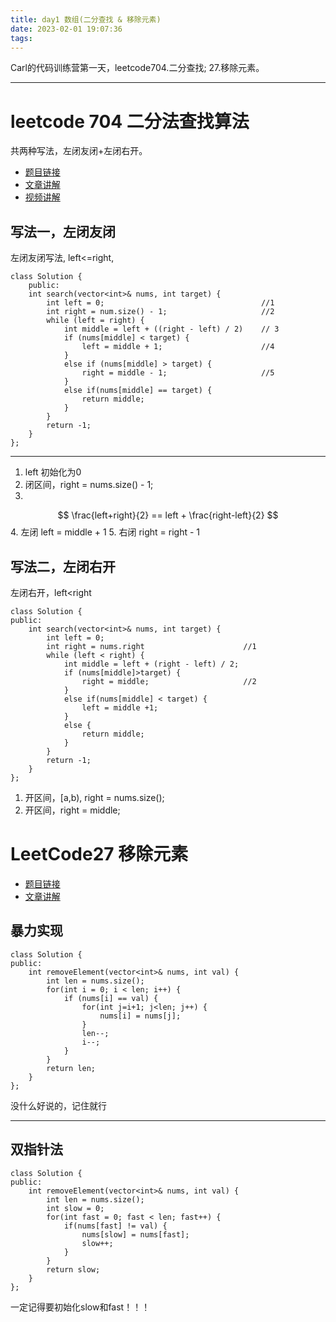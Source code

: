```yaml
---
title: day1 数组(二分查找 & 移除元素)
date: 2023-02-01 19:07:36
tags:
---
```


Carl的代码训练营第一天，leetcode704.二分查找; 27.移除元素。

***
# leetcode 704 二分法查找算法
共两种写法，左闭友闭+左闭右开。
- [题目链接](https://leetcode.cn/problems/binary-search/)
- [文章讲解](https://programmercarl.com/0704.%E4%BA%8C%E5%88%86%E6%9F%A5%E6%89%BE.html)
- [视频讲解](https://www.bilibili.com/video/BV1fA4y1o715)

## 写法一，左闭友闭

左闭友闭写法, left<=right,

    class Solution {
        public:
        int search(vector<int>& nums, int target) {
            int left = 0;                                   //1
            int right = num.size() - 1;                     //2
            while (left = right) {
                int middle = left + ((right - left) / 2)    // 3
                if (nums[middle] < target) {
                    left = middle + 1;                      //4
                }
                else if (nums[middle] > target) {
                    right = middle - 1;                     //5
                }
                else if(nums[middle] == target) {
                    return middle;
                }
            }
            return -1;
        }
    }; 


***
1. left 初始化为0
2. 闭区间，right = nums.size() - 1;
3.
$$
    \frac{left+right}{2} == left + \frac{right-left}{2}
$$
4. 左闭 left = middle + 1
5. 右闭 right = right - 1
   
## 写法二，左闭右开

左闭右开，left<right
```
class Solution {
public:
    int search(vector<int>& nums, int target) {
        int left = 0;
        int right = nums.right                      //1
        while (left < right) {
            int middle = left + (right - left) / 2;
            if (nums[middle]>target) {
                right = middle;                     //2
            }
            else if(nums[middle] < target) {
                left = middle +1;
            }
            else {
                return middle;
            }
        }
        return -1;
    }
};
```
1. 开区间，[a,b), right = nums.size();
2. 开区间，right = middle;

# LeetCode27 移除元素
- [题目链接](https://leetcode.cn/problems/remove-element/)
- [文章讲解](https://programmercarl.com/0027.%E7%A7%BB%E9%99%A4%E5%85%83%E7%B4%A0.html)
## 暴力实现
```
class Solution {
public:
    int removeElement(vector<int>& nums, int val) {
        int len = nums.size();
        for(int i = 0; i < len; i++) {
            if (nums[i] == val) {
                for(int j=i+1; j<len; j++) {
                    nums[i] = nums[j];
                }
                len--;
                i--;
            }
        }
        return len;
    }
};
```
没什么好说的，记住就行
***
## 双指针法
```
class Solution {
public:
    int removeElement(vector<int>& nums, int val) {
        int len = nums.size();
        int slow = 0;
        for(int fast = 0; fast < len; fast++) {
            if(nums[fast] != val) {
                nums[slow] = nums[fast];
                slow++;
            }
        }
        return slow;
    }
};
```
一定记得要初始化slow和fast！！！